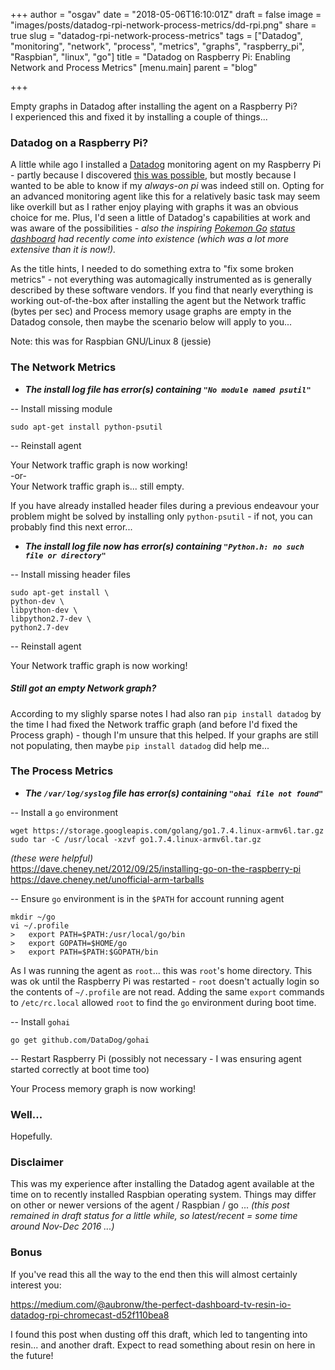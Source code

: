 +++
author = "osgav"
date = "2018-05-06T16:10:01Z"
draft = false
image = "images/posts/datadog-rpi-network-process-metrics/dd-rpi.png"
share = true
slug = "datadog-rpi-network-process-metrics"
tags = ["Datadog", "monitoring", "network", "process", "metrics", "graphs", "raspberry_pi", "Raspbian", "linux", "go"]
title = "Datadog on Raspberry Pi: Enabling Network and Process Metrics"
[menu.main]
parent = "blog"

+++

Empty graphs in Datadog after installing the agent on a Raspberry Pi?<br />
I experienced this and fixed it by installing a couple of things...

<!--more-->

### Datadog on a Raspberry Pi?

A little while ago I installed a [Datadog](https://www.datadoghq.com/) monitoring agent on my Raspberry Pi - partly because I discovered [this was possible](https://kvaes.wordpress.com/2015/12/29/datadog-on-raspberry-pi/), but mostly because I wanted to be able to know if my *always-on pi* was indeed still on. Opting for an advanced monitoring agent like this for a relatively basic task may seem like overkill but as I rather enjoy playing with graphs it was an obvious choice for me. Plus, I'd seen a little of Datadog's capabilities at work and was aware of the possibilities - *also the inspiring [Pokemon Go](https://www.datadoghq.com/blog/monitoring-pokemon-go-service-status-datadog/) [status dashboard](http://ispokemongodownornot.com/) had recently come into existence (which was a lot more extensive than it is now!).* 

As the title hints, I needed to do something extra to "fix some broken metrics" - not everything was automagically instrumented as is generally described by these software vendors. If you find that nearly everything is working out-of-the-box after installing the agent but the Network traffic (bytes per sec) and Process memory usage graphs are empty in the Datadog console, then maybe the scenario below will apply to you...

Note: this was for Raspbian GNU/Linux 8 (jessie)

### The Network Metrics
- ***The install log file has error(s) containing `"No module named psutil"`***

-- Install missing module

```
sudo apt-get install python-psutil
```

-- Reinstall agent

Your Network traffic graph is now working!<br />
-or-<br />
Your Network traffic graph is... still empty.

If you have already installed header files during a previous endeavour your problem might be solved by installing only `python-psutil` - if not, you can probably find this next error...

- ***The install log file now has error(s) containing `"Python.h: no such file or directory"`***

-- Install missing header files

```
sudo apt-get install \
python-dev \
libpython-dev \
libpython2.7-dev \
python2.7-dev
```

-- Reinstall agent

Your Network traffic graph is now working!


##### Still got an empty Network graph?

According to my slighly sparse notes I had also ran `pip install datadog` by the time I had fixed the Network traffic graph (and before I'd fixed the Process graph) - though I'm unsure that this helped. If your graphs are still not populating, then maybe `pip install datadog` did help me...


### The Process Metrics

- ***The `/var/log/syslog` file has error(s) containing `"ohai file not found"`***

-- Install a `go` environment

```
wget https://storage.googleapis.com/golang/go1.7.4.linux-armv6l.tar.gz
sudo tar -C /usr/local -xzvf go1.7.4.linux-armv6l.tar.gz
```

*(these were helpful)*<br />
https://dave.cheney.net/2012/09/25/installing-go-on-the-raspberry-pi<br />
https://dave.cheney.net/unofficial-arm-tarballs 

-- Ensure `go` environment is in the `$PATH` for account running agent

```
mkdir ~/go
vi ~/.profile
>   export PATH=$PATH:/usr/local/go/bin
>   export GOPATH=$HOME/go
>   export PATH=$PATH:$GOPATH/bin
```

As I was running the agent as `root`... this was `root`'s home directory. This was ok until the Raspberry Pi was restarted - `root` doesn't actually login so the contents of `~/.profile` are not read. Adding the same `export` commands to `/etc/rc.local` allowed `root` to find the `go` environment during boot time.

-- Install `gohai`

```
go get github.com/DataDog/gohai
```

-- Restart Raspberry Pi (possibly not necessary - I was ensuring agent started correctly at boot time too)

Your Process memory graph is now working!

### Well...

Hopefully.




### Disclaimer

This was my experience after installing the Datadog agent available at the time on to recently installed Raspbian operating system. Things may differ on other or newer versions of the agent / Raspbian / go ... *(this post remained in draft status for a little while, so latest/recent = some time around Nov-Dec 2016 ...)*


### Bonus

If you've read this all the way to the end then this will almost certainly interest you:

https://medium.com/@aubronw/the-perfect-dashboard-tv-resin-io-datadog-rpi-chromecast-d52f110bea8

I found this post when dusting off this draft, which led to tangenting into resin... and another draft. Expect to read something about resin on here in the future!

